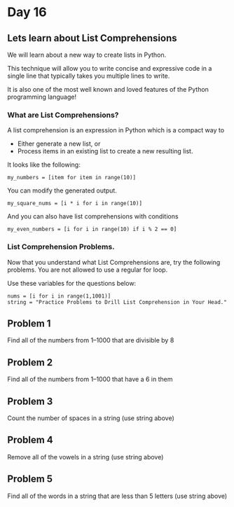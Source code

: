 # Day 16

## Lets learn about List Comprehensions

We will learn about a new way to create lists in Python.

This technique will allow you to write concise and expressive code in a single line
that typically takes you multiple lines to write. 

It is also one of the most well known and loved features of the Python programming language!

### What are List Comprehensions?

A list comprehension is an expression in Python which is a compact way to 

- Either generate a new list, or 
- Process items in an existing list to create a new resulting list.

It looks like the following:

```
my_numbers = [item for item in range(10)]
```

You can modify the generated output.

```
my_square_nums = [i * i for i in range(10)]
```

And you can also have list comprehensions with conditions

```
my_even_numbers = [i for i in range(10) if i % 2 == 0]
```

### List Comprehension Problems.

Now that you understand what List Comprehensions are, try the following problems.
You are not allowed to use a regular for loop.

Use these variables for the questions below:

```
nums = [i for i in range(1,1001)]
string = "Practice Problems to Drill List Comprehension in Your Head."
```

## Problem 1
Find all of the numbers from 1–1000 that are divisible by 8

## Problem 2
Find all of the numbers from 1–1000 that have a 6 in them

## Problem 3
Count the number of spaces in a string (use string above)

## Problem 4
Remove all of the vowels in a string (use string above)

## Problem 5
Find all of the words in a string that are less than 5 letters (use string above)
